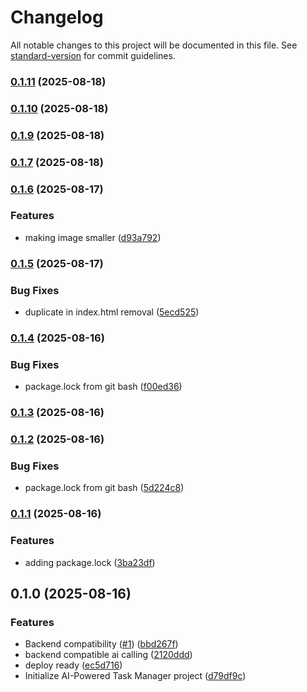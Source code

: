 # Changelog

All notable changes to this project will be documented in this file. See [standard-version](https://github.com/conventional-changelog/standard-version) for commit guidelines.

### [0.1.11](https://github.com/hdfiresky/Problembuddy-deploy/compare/v0.1.10...v0.1.11) (2025-08-18)

### [0.1.10](https://github.com/hdfiresky/Problembuddy-deploy/compare/v0.1.9...v0.1.10) (2025-08-18)

### [0.1.9](https://github.com/hdfiresky/Problembuddy-deploy/compare/v0.1.6...v0.1.9) (2025-08-18)

### [0.1.7](https://github.com/hdfiresky/Problembuddy-deploy/compare/v0.1.6...v0.1.7) (2025-08-18)

### [0.1.6](https://github.com/hdfiresky/Problembuddy-deploy/compare/v0.1.5...v0.1.6) (2025-08-17)


### Features

* making image smaller ([d93a792](https://github.com/hdfiresky/Problembuddy-deploy/commit/d93a7923efc07d6dd460d27e617c74b428f4ff45))

### [0.1.5](https://github.com/hdfiresky/Problembuddy-deploy/compare/v0.1.4...v0.1.5) (2025-08-17)


### Bug Fixes

* duplicate in index.html removal ([5ecd525](https://github.com/hdfiresky/Problembuddy-deploy/commit/5ecd525764468ac017c27ea6379eac9429ed4404))

### [0.1.4](https://github.com/hdfiresky/Problembuddy-deploy/compare/v0.1.3...v0.1.4) (2025-08-16)


### Bug Fixes

* package.lock from git bash ([f00ed36](https://github.com/hdfiresky/Problembuddy-deploy/commit/f00ed3623b5661627ead20ff2abba37df5d0a3d6))

### [0.1.3](https://github.com/hdfiresky/Problembuddy-deploy/compare/v0.1.2...v0.1.3) (2025-08-16)

### [0.1.2](https://github.com/hdfiresky/Problembuddy-deploy/compare/v0.1.1...v0.1.2) (2025-08-16)


### Bug Fixes

* package.lock from git bash ([5d224c8](https://github.com/hdfiresky/Problembuddy-deploy/commit/5d224c835414cef2ff0737533b3c3ac250ca69a6))

### [0.1.1](https://github.com/hdfiresky/Problembuddy-deploy/compare/v0.1.0...v0.1.1) (2025-08-16)


### Features

* adding package.lock ([3ba23df](https://github.com/hdfiresky/Problembuddy-deploy/commit/3ba23df67c130ca246902e14a18c10d2ce43a2bb))

## 0.1.0 (2025-08-16)


### Features

* Backend compatibility ([#1](https://github.com/hdfiresky/Problembuddy-deploy/issues/1)) ([bbd267f](https://github.com/hdfiresky/Problembuddy-deploy/commit/bbd267f0e2e6c5e4fa18d95873fcb1fbec067031))
* backend compatible ai calling ([2120ddd](https://github.com/hdfiresky/Problembuddy-deploy/commit/2120ddda3be3dce9c0319f689e1bc756a469b010))
* deploy ready ([ec5d716](https://github.com/hdfiresky/Problembuddy-deploy/commit/ec5d716048396a2dee1a58b0166a76433d03a1af))
* Initialize AI-Powered Task Manager project ([d79df9c](https://github.com/hdfiresky/Problembuddy-deploy/commit/d79df9c112f5d0cf03ef8e6130cc2a3a8ba3ba71))

